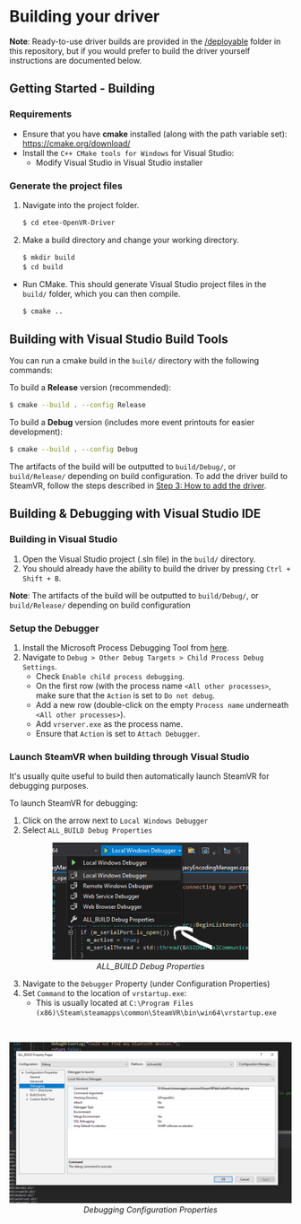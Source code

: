 # Building your driver

**Note**: Ready-to-use driver builds are provided in the [/deployable](/deployable) folder in this repository, but if you would prefer to build the driver yourself instructions are documented below.

## Getting Started - Building

### Requirements
* Ensure that you have **cmake** installed (along with the path variable set): https://cmake.org/download/
* Install the `C++ CMake tools for Windows` for Visual Studio:
  * Modify Visual Studio in Visual Studio installer

### Generate the project files
1. Navigate into the project folder.
   ```sh
   $ cd etee-OpenVR-Driver
   ```
2. Make a build directory and change your working directory.
   ```sh
   $ mkdir build
   $ cd build
   ```
* Run CMake. This should generate Visual Studio project files in the `build/` folder, which you can then compile.
  ```sh
  $ cmake ..
  ```

## Building with Visual Studio Build Tools

You can run a cmake build in the `build/` directory with the following commands:

To build a **Release** version (recommended):
  ```sh
  $ cmake --build . --config Release
  ```

To build a **Debug** version (includes more event printouts for easier development):
  ```sh
  $ cmake --build . --config Debug
  ```

The artifacts of the build will be outputted to `build/Debug/`, or `build/Release/` depending on build configuration. To add the driver build to SteamVR, follow the steps described in [Step 3: How to add the driver](./README.md#add-driver).

## Building & Debugging with Visual Studio IDE

### Building in Visual Studio
1. Open the Visual Studio project (.sln file) in the `build/` directory.
2. You should already have the ability to build the driver by pressing `Ctrl + Shift + B`.

**Note**: The artifacts of the build will be outputted to `build/Debug/`, or `build/Release/` depending on build configuration

### Setup the Debugger
1. Install the Microsoft Process Debugging Tool from [here](https://marketplace.visualstudio.com/items?itemName=vsdbgplat.MicrosoftChildProcessDebuggingPowerTool).
2. Navigate to `Debug > Other Debug Targets > Child Process Debug Settings`.
   * Check `Enable child process debugging`.
   * On the first row (with the process name `<All other processes>`, make sure that the `Action` is set to `Do not debug`.  
   * Add a new row (double-click on the empty `Process name` underneath `<All other processes>`).  
   * Add `vrserver.exe` as the process name.
   * Ensure that `Action` is set to `Attach Debugger`.  

### Launch SteamVR when building through Visual Studio
It's usually quite useful to build then automatically launch SteamVR for debugging purposes.

To launch SteamVR for debugging:  
1. Click on the arrow next to `Local Windows Debugger`
2. Select `ALL_BUILD Debug Properties`

<p align="center">
  <img width="350" src="./wiki/img/Screenshots/Setup/vs-code-debugger-1.png">
  <br/>
  <em> ALL_BUILD Debug Properties</em>
</p>

3. Navigate to the `Debugger` Property (under Configuration Properties)
4. Set `Command` to the location of `vrstartup.exe`:
     * This is usually located at `C:\Program Files (x86)\Steam\steamapps\common\SteamVR\bin\win64\vrstartup.exe`

  <br/>

<p align="center">
  <img width="900" src="./wiki/img/Screenshots/Setup/vs-code-debugger-2.png">
  <br/>
  <em> Debugging Configuration Properties </em>
</p>
